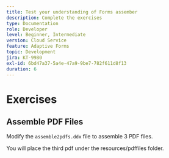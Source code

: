 ```yaml
---
title: Test your understanding of Forms assember
description: Complete the exercises
type: Documentation
role: Developer
level: Beginner, Intermediate
version: Cloud Service
feature: Adaptive Forms
topic: Development
jira: KT-9980
exl-id: 6bd47a37-5a4e-47a9-9be7-782f611d8f13
duration: 6
---
```

# Exercises

## Assemble PDF Files

Modify the `assemble2pdfs.ddx` file to assemble 3 PDF files.

You will place the third pdf under the resources/pdffiles folder.
